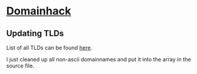 # [Domainhack](https://andreasfreund.github.io/Domainhack/)

## Updating TLDs
List of all TLDs can be found [here](https://data.iana.org/TLD/tlds-alpha-by-domain.txt).

I just cleaned up all non-ascii domainnames and put it into the array in the source file.
